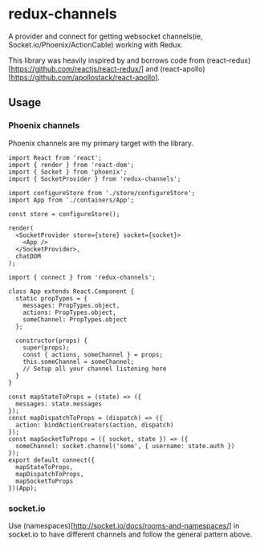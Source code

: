 # redux-channels

A provider and connect for getting websocket channels(ie, Socket.io/Phoenix/ActionCable) working with Redux.

This library was heavily inspired by and borrows code from (react-redux)[https://github.com/reactjs/react-redux/] and (react-apollo)[https://github.com/apollostack/react-apollo].

## Usage

### Phoenix channels

Phoenix channels are my primary target with the library.

```
import React from 'react';
import { render } from 'react-dom';
import { Socket } from 'phoenix';
import { SocketProvider } from 'redux-channels';

import configureStore from './store/configureStore';
import App from './containers/App';

const store = configureStore();

render(
  <SocketProvider store={store} socket={socket}>
    <App />
  </SocketProvider>,
  chatDOM
);
```

```
import { connect } from 'redux-channels';

class App extends React.Component {
  static propTypes = {
    messages: PropTypes.object,
    actions: PropTypes.object,
    someChannel: PropTypes.object
  };

  constructor(props) {
    super(props);
    const { actions, someChannel } = props;
    this.someChannel = someChannel;
    // Setup all your channel listening here
  }
}

const mapStateToProps = (state) => ({
  messages: state.messages
});
const mapDispatchToProps = (dispatch) => ({
  action: bindActionCreators(action, dispatch)
});
const mapSocketToProps = ({ socket, state }) => ({
  someChannel: socket.channel('some', { username: state.auth })
});
export default connect({
  mapStateToProps,
  mapDispatchToProps,
  mapSocketToProps
})(App);
```

### socket.io

Use (namespaces)[http://socket.io/docs/rooms-and-namespaces/] in socket.io to have different channels and follow the general pattern above.
